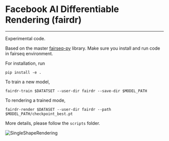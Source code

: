 # Facebook AI Differentiable Rendering (fairdr)
-----
Experimental code.

Based on the master [fairseq-py](https://github.com/pytorch/fairseq) library.
Make sure you install and run code in fairseq environment.

For installation, run
```
pip install -e .
```

To train a new model,
```
fairdr-train $DATATSET --user-dir fairdr --save-dir $MODEL_PATH 
```

To rendering a trained mode,
```
fairdr-render $DATASET --user-dir fairdr --path $MODEL_PATH/checkpoint_best.pt
```

More details, please follow the ```scripts``` folder.

![SingleShapeRendering](http://dl.fbaipublicfiles.com/fairdr/images/rgb_512.gif)